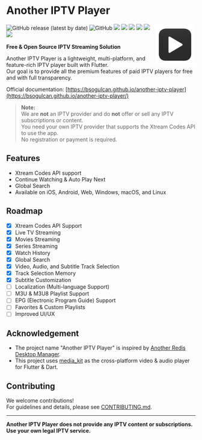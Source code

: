 # Another IPTV Player

<img align="right" width="110" src="https://raw.githubusercontent.com/bsogulcan/another-iptv-player/refs/heads/main/docs/public/logo.png">

![GitHub release (latest by date)](https://img.shields.io/github/v/release/bsogulcan/another-iptv-player?label=Latest%20Release)
![GitHub](https://img.shields.io/github/license/bsogulcan/another-iptv-player?color=brightgreen&label=License)
![](https://github.com/bsogulcan/another-iptv-player/actions/workflows/build-windows.yml/badge.svg)
![](https://github.com/bsogulcan/another-iptv-player/actions/workflows/build-linux.yml/badge.svg)
![](https://github.com/bsogulcan/another-iptv-player/actions/workflows/build-macos.yml/badge.svg)
![](https://github.com/bsogulcan/another-iptv-player/actions/workflows/build-ios.yml/badge.svg)
![](https://github.com/bsogulcan/another-iptv-player/actions/workflows/build-android.yml/badge.svg)
![](https://github.com/bsogulcan/another-iptv-player/actions/workflows/build-web.yml/badge.svg)

**Free & Open Source IPTV Streaming Solution**

Another IPTV Player is a lightweight, multi-platform, and feature-rich IPTV player built with Flutter.  
Our goal is to provide all the premium features of paid IPTV players for free and with full transparency.

Official documentation: [https://bsogulcan.github.io/another-iptv-player](https://bsogulcan.github.io/another-iptv-player/)

> **Note:**  
> We are **not** an IPTV provider and do **not** offer or sell any IPTV subscriptions or content.  
> You need your own IPTV provider that supports the Xtream Codes API to use the app.  
> No registration or payment is required.

## Features
- Xtream Codes API support
- Continue Watching & Auto Play Next
- Global Search
- Available on iOS, Android, Web, Windows, macOS, and Linux

## Roadmap

- [x] Xtream Codes API Support
- [x] Live TV Streaming
- [x] Movies Streaming
- [x] Series Streaming
- [x] Watch History
- [x] Global Search
- [x] Video, Audio, and Subtitle Track Selection
- [x] Track Selection Memory
- [x] Subtitle Customization
- [ ] Localization (Multi-language Support)
- [ ] M3U & M3U8 Playlist Support
- [ ] EPG (Electronic Program Guide) Support
- [ ] Favorites & Custom Playlists
- [ ] Improved UI/UX

## Acknowledgement

- The project name "Another IPTV Player" is inspired by [Another Redis Desktop Manager](https://github.com/qishibo/AnotherRedisDesktopManager).
- This project uses [media_kit](https://github.com/media-kit/media-kit) as the cross-platform video & audio player for Flutter & Dart.

## Contributing

We welcome contributions!  
For guidelines and details, please see [CONTRIBUTING.md](CONTRIBUTING.md).

---

**Another IPTV Player does not provide any IPTV content or subscriptions. Use your own legal IPTV service.**
